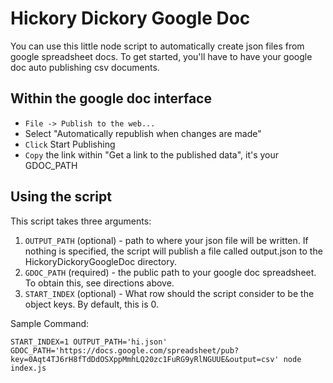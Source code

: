 # Hickory Dickory Google Doc

You can use this little node script to automatically create json files from google spreadsheet docs. To get started, you'll have to have your google doc auto publishing csv documents.

## Within the google doc interface

* `File -> Publish to the web...`
* Select "Automatically republish when changes are made"
* `Click` Start Publishing
* `Copy` the link within "Get a link to the published data", it's your GDOC_PATH


## Using the script

This script takes three arguments:
1. `OUTPUT_PATH` (optional) - path to where your json file will be written. If nothing is specified, the script will publish a file called output.json to the HickoryDickoryGoogleDoc directory.
2. `GDOC_PATH` (required) - the public path to your google doc spreadsheet. To obtain this, see directions above.
3. `START_INDEX` (optional) - What row should the script consider to be the object keys. By default, this is 0.

Sample Command:

`START_INDEX=1 OUTPUT_PATH='hi.json' GDOC_PATH='https://docs.google.com/spreadsheet/pub?key=0Aqt4TJ6rH8fTdDdOSXppMmhLQ20zc1FuRG9yRlNGUUE&output=csv' node index.js`